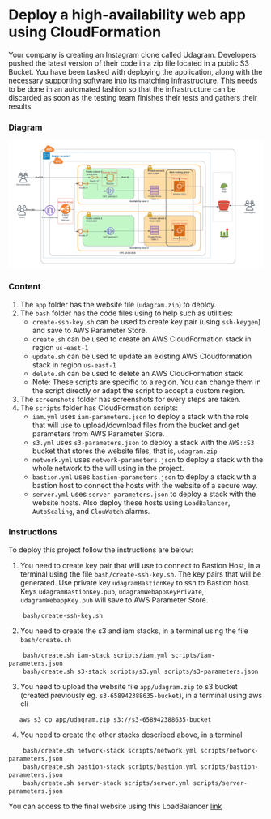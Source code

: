 # Deploy a high-availability web app using CloudFormation
Your company is creating an Instagram clone called Udagram. Developers pushed the latest version of their code in a zip file located in a public S3 Bucket.
You have been tasked with deploying the application, along with the necessary supporting software into its matching infrastructure.
This needs to be done in an automated fashion so that the infrastructure can be discarded as soon as the testing team finishes their tests and gathers their results.
### Diagram
![Diagram](/UdagramInfraDiagrams.png)
### Content
1. The `app` folder has the website file (`udagram.zip`) to deploy.
2. The `bash` folder has the code files using to help such as utilities:
    * `create-ssh-key.sh` can be used to create key pair (using `ssh-keygen`) and save to AWS Parameter Store.
	* `create.sh` can be used to create an AWS CloudFormation stack in region `us-east-1`
	* `update.sh` can be used to update an existing AWS Cloudformation stack in region `us-east-1`
	* `delete.sh` can be used to delete an AWS CloudFormation stack
	* Note: These scripts are specific to a region. You can change them in the script directly or adapt the script to accept a custom region.
3. The `screenshots` folder has screenshots for every steps are taken.
4. The `scripts` folder has CloudFormation scripts:
    * `iam.yml` uses `iam-parameters.json` to deploy a stack with the role that will use to upload/download files from the bucket and get parameters from AWS Parameter Store.
    * `s3.yml` uses `s3-parameters.json` to deploy a stack with the `AWS::S3` bucket that stores the website files, that is, `udagram.zip`
    * `network.yml` uses `network-parameters.json` to deploy a stack with the whole network to the will using in the project.
    * `bastion.yml` uses `bastion-parameters.json` to deploy a stack with a bastion host to connect the hosts with the website of a secure way.
    * `server.yml` uses `server-parameters.json` to deploy a stack with the website hosts. Also deploy these hosts using `LoadBalancer`, `AutoScaling`, and `ClouWatch` alarms.
### Instructions
To deploy this project follow the instructions are below:
1. You need to create key pair that will use to connect to Bastion Host, in a terminal using the file `bash/create-ssh-key.sh`.
The key pairs that will be generated.
Use private key `udagramBastionKey` to ssh to Bastion host. 
Keys `udagramBastionKey.pub`, `udagramWebappKeyPrivate`, `udagramWebappKey.pub` will save to AWS Parameter Store. 
```
    bash/create-ssh-key.sh
```
2. You need to create the s3 and iam stacks, in a terminal using the file `bash/create.sh` 
```
    bash/create.sh iam-stack scripts/iam.yml scripts/iam-parameters.json
    bash/create.sh s3-stack scripts/s3.yml scripts/s3-parameters.json
```
3. You need to upload the website file `app/udagram.zip` to s3 bucket (created previously eg. `s3-658942388635-bucket`), in a terminal using aws cli
```
   aws s3 cp app/udagram.zip s3://s3-658942388635-bucket
```
4. You need to create the other stacks described above, in a terminal
```
    bash/create.sh network-stack scripts/network.yml scripts/network-parameters.json
    bash/create.sh bastion-stack scripts/bastion.yml scripts/bastion-parameters.json
    bash/create.sh server-stack scripts/server.yml scripts/server-parameters.json
```
You can access to the final website using this LoadBalancer [link](http://serve-WebAp-1DNDAQC7LT41Y-118871296.us-east-1.elb.amazonaws.com)